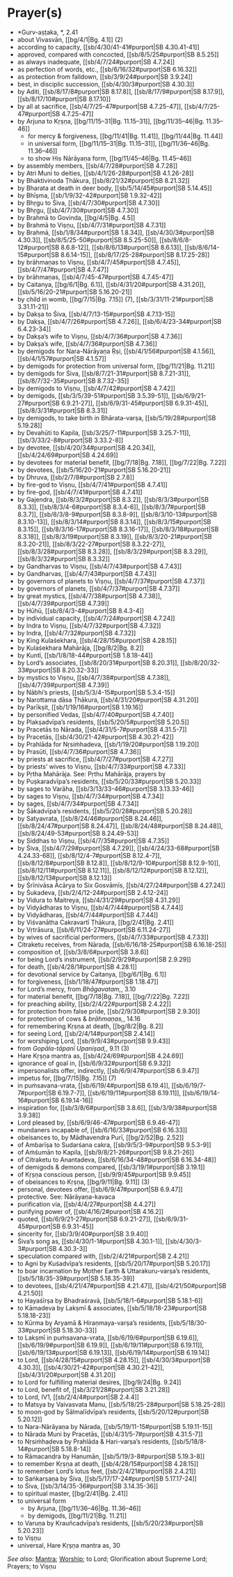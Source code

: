 # Prayer(s)

* *Gurv-aṣṭaka, *, 2.41
* about Vivasvān, [[bg/4/1|Bg. 4.1]] (2)
* according to capacity, [[sb/4/30/41-41#purport|SB 4.30.41-41]]
* approved, compared with concocted, [[sb/8/5/25#purport|SB 8.5.25]]
* as always inadequate, [[sb/4/7/24#purport|SB 4.7.24]]
* as perfection of words, etc., [[sb/6/16/32#purport|SB 6.16.32]]
* as protection from falldown, [[sb/3/9/24#purport|SB 3.9.24]]
* best, in disciplic succession, [[sb/4/30/3#purport|SB 4.30.3]]
* by Aditi, [[sb/8/17/8#purport|SB 8.17.8]], [[sb/8/17/9#purport|SB 8.17.9]], [[sb/8/17/10#purport|SB 8.17.10]]
* by all at sacrifice, [[sb/4/7/25-47#purport|SB 4.7.25-47]], [[sb/4/7/25-47#purport|SB 4.7.25-47]]
* by Arjuna to Kṛṣṇa, [[bg/11/15–31|Bg. 11.15–31]], [[bg/11/35–46|Bg. 11.35–46]]
  * for mercy & forgiveness, [[bg/11/41|Bg. 11.41]], [[bg/11/44|Bg. 11.44]]
  * in universal form, [[bg/11/15–31|Bg. 11.15–31]], [[bg/11/36–46|Bg. 11.36–46]]
  * to show His Nārāyaṇa form, [[bg/11/45–46|Bg. 11.45–46]]
* by assembly members, [[sb/4/7/28#purport|SB 4.7.28]]
* by Atri Muni to deities, [[sb/4/1/26-28#purport|SB 4.1.26-28]]
* by Bhaktivinoda Ṭhākura, [[sb/8/21/32#purport|SB 8.21.32]]
* by Bharata at death in deer body, [[sb/5/14/45#purport|SB 5.14.45]]
* by Bhīṣma, [[sb/1/9/32-42#purport|SB 1.9.32-42]]
* by Bhṛgu to Śiva, [[sb/4/7/30#purport|SB 4.7.30]]
* by Bhṛgu, [[sb/4/7/30#purport|SB 4.7.30]]
* by Brahmā to Govinda, [[bg/4/5|Bg. 4.5]]
* by Brahmā to Viṣṇu, [[sb/4/7/31#purport|SB 4.7.31]]
* by Brahmā, [[sb/1/8/34#purport|SB 1.8.34]], [[sb/4/30/3#purport|SB 4.30.3]], [[sb/8/5/25-50#purport|SB 8.5.25-50]], [[sb/8/6/8-12#purport|SB 8.6.8-12]], [[sb/8/6/13#purport|SB 8.6.13]], [[sb/8/6/14-15#purport|SB 8.6.14-15]], [[sb/8/17/25-28#purport|SB 8.17.25-28]]
* by brāhmaṇas to Viṣṇu, [[sb/4/7/45#purport|SB 4.7.45]], [[sb/4/7/47#purport|SB 4.7.47]]
* by brāhmaṇas, [[sb/4/7/45-47#purport|SB 4.7.45-47]]
* by Caitanya, [[bg/6/1|Bg. 6.1]], [[sb/4/31/20#purport|SB 4.31.20]], [[sb/5/16/20-21#purport|SB 5.16.20-21]]
* by child in womb, [[bg/7/15|Bg. 7.15]] (7), [[sb/3/31/11-21#purport|SB 3.31.11-21]]
* by Dakṣa to Śiva, [[sb/4/7/13-15#purport|SB 4.7.13-15]]
* by Dakṣa, [[sb/4/7/26#purport|SB 4.7.26]], [[sb/6/4/23-34#purport|SB 6.4.23-34]]
* by Dakṣa’s wife to Viṣṇu, [[sb/4/7/36#purport|SB 4.7.36]]
* by Dakṣa’s wife, [[sb/4/7/36#purport|SB 4.7.36]]
* by demigods for Nara-Nārāyaṇa Ṛṣi, [[sb/4/1/56#purport|SB 4.1.56]], [[sb/4/1/57#purport|SB 4.1.57]]
* by demigods for protection from universal form, [[bg/11/21|Bg. 11.21]]
* by demigods for Śiva, [[sb/8/7/21-31#purport|SB 8.7.21-31]], [[sb/8/7/32-35#purport|SB 8.7.32-35]]
* by demigods to Viṣṇu, [[sb/4/7/42#purport|SB 4.7.42]]
* by demigods, [[sb/3/5/39-51#purport|SB 3.5.39-51]], [[sb/6/9/21-27#purport|SB 6.9.21-27]], [[sb/6/9/31-45#purport|SB 6.9.31-45]], [[sb/8/3/31#purport|SB 8.3.31]]
* by demigods, to take birth in Bhārata-varṣa, [[sb/5/19/28#purport|SB 5.19.28]]
* by Devahūti to Kapila, [[sb/3/25/7-11#purport|SB 3.25.7-11]], [[sb/3/33/2-8#purport|SB 3.33.2-8]]
* by devotee, [[sb/4/20/34#purport|SB 4.20.34]], [[sb/4/24/69#purport|SB 4.24.69]]
* by devotees for material benefit, [[bg/7/18|Bg. 7.18]], [[bg/7/22|Bg. 7.22]]
* by devotees, [[sb/5/16/20-21#purport|SB 5.16.20-21]]
* by Dhruva, [[sb/2/7/8#purport|SB 2.7.8]]
* by fire-god to Viṣṇu, [[sb/4/7/41#purport|SB 4.7.41]]
* by fire-god, [[sb/4/7/41#purport|SB 4.7.41]]
* by Gajendra, [[sb/8/3/2#purport|SB 8.3.2]], [[sb/8/3/3#purport|SB 8.3.3]], [[sb/8/3/4-6#purport|SB 8.3.4-6]], [[sb/8/3/7#purport|SB 8.3.7]], [[sb/8/3/8-9#purport|SB 8.3.8-9]], [[sb/8/3/10-13#purport|SB 8.3.10-13]], [[sb/8/3/14#purport|SB 8.3.14]], [[sb/8/3/15#purport|SB 8.3.15]], [[sb/8/3/16-17#purport|SB 8.3.16-17]], [[sb/8/3/18#purport|SB 8.3.18]], [[sb/8/3/19#purport|SB 8.3.19]], [[sb/8/3/20-21#purport|SB 8.3.20-21]], [[sb/8/3/22-27#purport|SB 8.3.22-27]], [[sb/8/3/28#purport|SB 8.3.28]], [[sb/8/3/29#purport|SB 8.3.29]], [[sb/8/3/32#purport|SB 8.3.32]]
* by Gandharvas to Viṣṇu, [[sb/4/7/43#purport|SB 4.7.43]]
* by Gandharvas, [[sb/4/7/43#purport|SB 4.7.43]]
* by governors of planets to Viṣṇu, [[sb/4/7/37#purport|SB 4.7.37]]
* by governors of planets, [[sb/4/7/37#purport|SB 4.7.37]]
* by great mystics, [[sb/4/7/38#purport|SB 4.7.38]], [[sb/4/7/39#purport|SB 4.7.39]]
* by Hūhū, [[sb/8/4/3-4#purport|SB 8.4.3-4]]
* by individual capacity, [[sb/4/7/24#purport|SB 4.7.24]]
* by Indra to Viṣṇu, [[sb/4/7/32#purport|SB 4.7.32]]
* by Indra, [[sb/4/7/32#purport|SB 4.7.32]]
* by King Kulaśekhara, [[sb/4/28/15#purport|SB 4.28.15]]
* by Kulaśekhara Mahārāja, [[bg/8/2|Bg. 8.2]]
* by Kuntī, [[sb/1/8/18-44#purport|SB 1.8.18-44]]
* by Lord’s associates, [[sb/8/20/31#purport|SB 8.20.31]], [[sb/8/20/32-33#purport|SB 8.20.32-33]]
* by mystics to Viṣṇu, [[sb/4/7/38#purport|SB 4.7.38]], [[sb/4/7/39#purport|SB 4.7.39]]
* by Nābhi’s priests, [[sb/5/3/4-15#purport|SB 5.3.4-15]]
* by Narottama dāsa Ṭhākura, [[sb/4/31/20#purport|SB 4.31.20]]
* by Parīkṣit, [[sb/1/19/16#purport|SB 1.19.16]]
* by personified Vedas, [[sb/4/7/40#purport|SB 4.7.40]]
* by Plakṣadvīpa’s residents, [[sb/5/20/5#purport|SB 5.20.5]]
* by Pracetās to Nārada, [[sb/4/31/5-7#purport|SB 4.31.5-7]]
* by Pracetās, [[sb/4/30/21-42#purport|SB 4.30.21-42]]
* by Prahlāda for Nṛsiṁhadeva, [[sb/1/19/20#purport|SB 1.19.20]]
* by Prasūti, [[sb/4/7/36#purport|SB 4.7.36]]
* by priests at sacrifice, [[sb/4/7/27#purport|SB 4.7.27]]
* by priests’ wives to Viṣṇu, [[sb/4/7/33#purport|SB 4.7.33]]
* by Pṛtha Mahārāja. See: Pṛthu Mahārāja, prayers by
* by Puṣkaradvīpa’s residents, [[sb/5/20/33#purport|SB 5.20.33]]
* by sages to Varāha, [[sb/3/13/33-46#purport|SB 3.13.33-46]]
* by sages to Viṣṇu, [[sb/4/7/34#purport|SB 4.7.34]]
* by sages, [[sb/4/7/34#purport|SB 4.7.34]]
* by Śākadvīpa’s residents, [[sb/5/20/28#purport|SB 5.20.28]]
* by Satyavrata, [[sb/8/24/46#purport|SB 8.24.46]], [[sb/8/24/47#purport|SB 8.24.47]], [[sb/8/24/48#purport|SB 8.24.48]], [[sb/8/24/49-53#purport|SB 8.24.49-53]]
* by Siddhas to Viṣṇu, [[sb/4/7/35#purport|SB 4.7.35]]
* by Śiva, [[sb/4/7/29#purport|SB 4.7.29]], [[sb/4/24/33-68#purport|SB 4.24.33-68]], [[sb/8/12/4-7#purport|SB 8.12.4-7]], [[sb/8/12/8#purport|SB 8.12.8]], [[sb/8/12/9-10#purport|SB 8.12.9-10]], [[sb/8/12/11#purport|SB 8.12.11]], [[sb/8/12/12#purport|SB 8.12.12]], [[sb/8/12/13#purport|SB 8.12.13]]
* by Śrīnivāsa Ācārya to Six Gosvāmīs, [[sb/4/27/24#purport|SB 4.27.24]]
* by Śukadeva, [[sb/2/4/12-24#purport|SB 2.4.12-24]]
* by Vidura to Maitreya, [[sb/4/31/29#purport|SB 4.31.29]]
* by Vidyādharas to Viṣṇu, [[sb/4/7/44#purport|SB 4.7.44]]
* by Vidyādharas, [[sb/4/7/44#purport|SB 4.7.44]]
* by Viśvanātha Cakravartī Ṭhākura, [[bg/2/41|Bg. 2.41]]
* by Vṛtrāsura, [[sb/6/11/24-27#purport|SB 6.11.24-27]]
* by wives of sacrificial performers, [[sb/4/7/33#purport|SB 4.7.33]]
* Citraketu receives, from Nārada, [[sb/6/16/18-25#purport|SB 6.16.18-25]]
* composition of, [[sb/3/8/6#purport|SB 3.8.6]]
* for being Lord’s instrument, [[sb/2/9/29#purport|SB 2.9.29]]
* for death, [[sb/4/28/1#purport|SB 4.28.1]]
* for devotional service by Caitanya, [[bg/6/1|Bg. 6.1]]
* for forgiveness, [[sb/1/18/47#purport|SB 1.18.47]]
* for Lord’s mercy, from *Bhāgavatam,*, 3.10
* for material benefit, [[bg/7/18|Bg. 7.18]], [[bg/7/22|Bg. 7.22]]
* for preaching ability, [[sb/2/4/22#purport|SB 2.4.22]]
* for protection from false pride, [[sb/2/9/30#purport|SB 2.9.30]]
* for protection of cows & *brāhmaṇas,*, 14.16
* for remembering Kṛṣṇa at death, [[bg/8/2|Bg. 8.2]]
* for seeing Lord, [[sb/2/4/14#purport|SB 2.4.14]]
* for worshiping Lord, [[sb/9/9/43#purport|SB 9.9.43]]
* from *Gopāla-tāpanī Upaniṣad,*, 9.11 (3)
* Hare Kṛṣṇa mantra as, [[sb/4/24/69#purport|SB 4.24.69]]
* ignorance of goal in, [[sb/6/9/32#purport|SB 6.9.32]]
* impersonalists offer, indirectly, [[sb/6/9/47#purport|SB 6.9.47]]
* impetus for, [[bg/7/15|Bg. 7.15]] (7)
* in puṁsavana-vrata, [[sb/6/19/4#purport|SB 6.19.4]], [[sb/6/19/7-7#purport|SB 6.19.7-7]], [[sb/6/19/11#purport|SB 6.19.11]], [[sb/6/19/14-16#purport|SB 6.19.14-16]]
* inspiration for, [[sb/3/8/6#purport|SB 3.8.6]], [[sb/3/9/38#purport|SB 3.9.38]]
* Lord pleased by, [[sb/6/9/46-47#purport|SB 6.9.46-47]]
* mundaners incapable of, [[sb/6/16/33#purport|SB 6.16.33]]
* obeisances to, by Mādhavendra Purī, [[bg/2/52|Bg. 2.52]]
* of Ambarīṣa to Sudarśana cakra, [[sb/9/5/3-9#purport|SB 9.5.3-9]]
* of Aṁśumān to Kapila, [[sb/9/8/21-26#purport|SB 9.8.21-26]]
* of Citraketu to Anantadeva, [[sb/6/16/34-48#purport|SB 6.16.34-48]]
* of demigods & demons compared, [[sb/3/19/1#purport|SB 3.19.1]]
* of Kṛṣṇa conscious person, [[sb/9/9/45#purport|SB 9.9.45]]
* of obeisances to Kṛṣṇa, [[bg/9/11|Bg. 9.11]] (3)
* personal, devotees offer, [[sb/6/9/47#purport|SB 6.9.47]]
* protective. See: Nārāyaṇa-kavaca
* purification via, [[sb/4/4/27#purport|SB 4.4.27]]
* purifying power of, [[sb/4/16/2#purport|SB 4.16.2]]
* quoted, [[sb/6/9/21-27#purport|SB 6.9.21-27]], [[sb/6/9/31-45#purport|SB 6.9.31-45]]
* sincerity for, [[sb/3/9/40#purport|SB 3.9.40]]
* Śiva’s song as, [[sb/4/30/1-1#purport|SB 4.30.1-1]], [[sb/4/30/3-3#purport|SB 4.30.3-3]]
* speculation compared with, [[sb/2/4/21#purport|SB 2.4.21]]
* to Agni by Kuśadvīpa’s residents, [[sb/5/20/17#purport|SB 5.20.17]]
* to boar incarnation by Mother Earth & Uttarakuru-varṣa’s residents, [[sb/5/18/35-39#purport|SB 5.18.35-39]]
* to devotees, [[sb/4/21/47#purport|SB 4.21.47]], [[sb/4/21/50#purport|SB 4.21.50]]
* to Hayaśīrṣa by Bhadraśravā, [[sb/5/18/1-6#purport|SB 5.18.1-6]]
* to Kāmadeva by Lakṣmī & associates, [[sb/5/18/18-23#purport|SB 5.18.18-23]]
* to Kūrma by Aryamā & Hiraṇmaya-varṣa’s residents, [[sb/5/18/30-33#purport|SB 5.18.30-33]]
* to Lakṣmī in puṁsavana-vrata, [[sb/6/19/6#purport|SB 6.19.6]], [[sb/6/19/9#purport|SB 6.19.9]], [[sb/6/19/11#purport|SB 6.19.11]], [[sb/6/19/13#purport|SB 6.19.13]], [[sb/6/19/14#purport|SB 6.19.14]]
* to Lord, [[sb/4/28/15#purport|SB 4.28.15]], [[sb/4/30/3#purport|SB 4.30.3]], [[sb/4/30/21-42#purport|SB 4.30.21-42]], [[sb/4/31/20#purport|SB 4.31.20]]
* to Lord for fulfilling material desires, [[bg/9/24|Bg. 9.24]]
* to Lord, benefit of, [[sb/3/21/28#purport|SB 3.21.28]]
* to Lord, IV1, [[sb/2/4/4#purport|SB 2.4.4]]
* to Matsya by Vaivasvata Manu, [[sb/5/18/25-28#purport|SB 5.18.25-28]]
* to moon-god by Śālmalīdvīpa’s residents, [[sb/5/20/12#purport|SB 5.20.12]]
* to Nara-Nārāyaṇa by Nārada, [[sb/5/19/11-15#purport|SB 5.19.11-15]]
* to Nārada Muni by Pracetās, [[sb/4/31/5-7#purport|SB 4.31.5-7]]
* to Nṛsiṁhadeva by Prahlāda & Hari-varṣa’s residents, [[sb/5/18/8-14#purport|SB 5.18.8-14]]
* to Rāmacandra by Hanumān, [[sb/5/19/3-8#purport|SB 5.19.3-8]]
* to remember Kṛṣṇa at death, [[sb/4/28/15#purport|SB 4.28.15]]
* to remember Lord’s lotus feet, [[sb/2/4/21#purport|SB 2.4.21]]
* to Saṅkarṣaṇa by Śiva, [[sb/5/17/17-24#purport|SB 5.17.17-24]]
* to Śiva, [[sb/3/14/35-36#purport|SB 3.14.35-36]]
* to spiritual master, [[bg/2/41|Bg. 2.41]]
* to universal form
  * by Arjuna, [[bg/11/36–46|Bg. 11.36–46]]
  * by demigods, [[bg/11/21|Bg. 11.21]]
* to Varuṇa by Krauñcadvīpa’s residents, [[sb/5/20/23#purport|SB 5.20.23]]
* to Viṣṇu
* universal, Hare Kṛṣṇa mantra as, 30

*See also:* [Mantra](entries/mantra.md); [Worship](entries/worship.md); to Lord; Glorification about Supreme Lord; Prayers; to Viṣṇu
